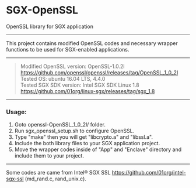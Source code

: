 # SGX-OpenSSL

OpenSSL library for SGX application
<hr/>

This project contains modified OpenSSL codes and necessary wrapper functions to be used for SGX-enabled applications. <br />

<hr/>

> Modified OpenSSL version: OpenSSL-1.0.2l https://github.com/openssl/openssl/releases/tag/OpenSSL_1_0_2l <br />
> Tested OS: ubuntu 16.04 LTS, 4.4.0 <br />
> Tested SGX SDK version: Intel SGX SDK Linux 1.8 https://github.com/01org/linux-sgx/releases/tag/sgx_1.8 <br />

<hr/>

### Usage:
1. Goto openssl-OpenSSL_1_0_2l/ folder.
2. Run sgx_openssl_setup.sh to configure OpenSSL.
3. Type "make" then you will get "libcrypto.a" and "libssl.a".
4. Include the both library files to your SGX application project.
5. Move the wrapper codes inside of "App" and "Enclave" directory and include them to your project.

<hr/>

Some codes are came from Intel® SGX SSL https://github.com/01org/intel-sgx-ssl (md_rand.c, rand_unix.c).
